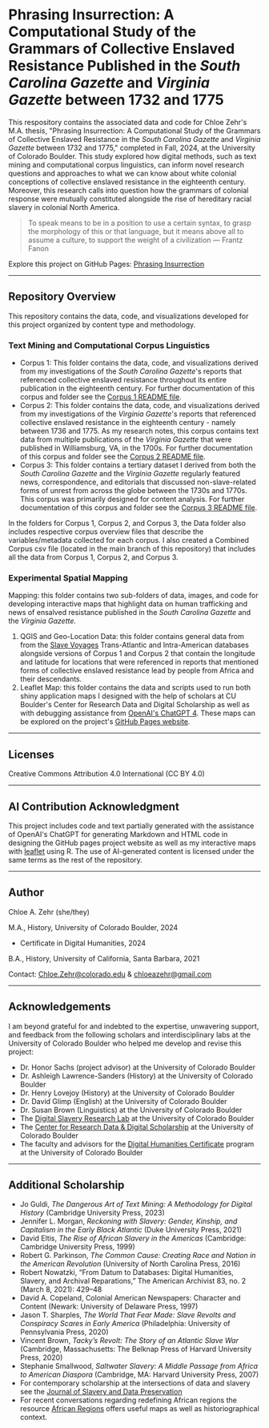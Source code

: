 # Phrasing Insurrection: A Computational Study of the Grammars of Collective Enslaved Resistance Published in the *South Carolina Gazette* and *Virginia Gazette* between 1732 and 1775

This respository contains the associated data and code for Chloe Zehr's M.A. thesis, "Phrasing Insurrection: A Computational Study of the Grammars of Collective Enslaved Resistance in the *South Carolina Gazette* and *Virginia Gazette* between 1732 and 1775," completed in Fall, 2024, at the University of Colorado Boulder. This study explored how digital methods, such as text mining and computational corpus linguistics, can inform novel research questions and approaches to what we can know about white colonial conceptions of collective enslaved resistance in the eighteenth century. Moreover, this research calls into question how the grammars of colonial response were mutually constituted alongside the rise of hereditary racial slavery in colonial North America.

> To speak means to be in a position to use a certain syntax, to grasp the morphology of this or that language, but it means above all to assume a culture, to support the weight of a civilization — Frantz Fanon

Explore this project on GitHub Pages: [Phrasing Insurrection](https://chloeazehr.github.io/phrasing-insurrection/)

---

## Repository Overview
This repository contains the data, code, and visualizations developed for this project organized by content type and methodology. 

### Text Mining and Computational Corpus Linguistics
- Corpus 1: This folder contains the data, code, and visualizations derived from my investigations of the *South Carolina Gazette*'s reports that referenced collective enslaved resistance throughout its entire publication in the eighteenth century. For further documentation of this corpus and folder see the [Corpus 1 README file](https://github.com/chloeazehr/phrasing-insurrection/blob/main/Corpus%201/Corpus1-README.md).
- Corpus 2: This folder contains the data, code, and visualizations derived from my investigations of the *Virginia Gazette*'s reports that referenced collective enslaved resistance in the eighteenth century - namely between 1736 and 1775. As my research notes, this corpus contains text data from multiple publications of the *Virginia Gazette* that were published in Williamsburg, VA, in the 1700s. For further documentation of this corpus and folder see the [Corpus 2 README file](https://github.com/chloeazehr/phrasing-insurrection/blob/main/Corpus%202/Corpus2-README.md).
- Corpus 3: This folder contains a tertiary dataset I derived from both the *South Carolina Gazette* and the *Virginia Gazette* regularly featured news, correspondence, and editorials that discussed non-slave-related forms of unrest from across the globe between the 1730s and 1770s. This corpus was primarily designed for content analysis. For further documentation of this corpus and folder see the [Corpus 3 README file](https://github.com/chloeazehr/phrasing-insurrection/edit/main/Corpus%203/Corpus3-README.md).

In the folders for Corpus 1, Corpus 2, and Corpus 3, the Data folder also includes respective corpus overview files that describe the variables/metadata collected for each corpus. I also created a Combined Corpus csv file (located in the main branch of this repository) that includes all the data from Corpus 1, Corpus 2, and Corpus 3. 

### Experimental Spatial Mapping
Mapping: this folder contains two sub-folders of data, images, and code for developing interactive maps that highlight data on human trafficking and news of ensalved resistance published in the *South Carolina Gazette* and the *Virginia Gazette.*
1. QGIS and Geo-Location Data: this folder contains general data from from the [Slave Voyages](https://www.slavevoyages.org/) Trans-Atlantic and Intra-American databases alongside versions of Corpus 1 and Corpus 2 that contain the longitude and latitude for locations that were referenced in reports that mentioned forms of collective enslaved resistance lead by people from Africa and their descendants. 
2. Leaflet Map: this folder contains the data and scripts used to run both shiny application maps I designed with the help of scholars at CU Boulder's Center for Research Data and Digital Scholarship as well as with debugging assistance from [OpenAI's ChatGPT 4](https://chatgpt.com/). These maps can be explored on the project's [GitHub Pages website](https://chloeazehr.github.io/phrasing-insurrection/). 

---

## Licenses
Creative Commons Attribution 4.0 International (CC BY 4.0)

---

## AI Contribution Acknowledgment
This project includes code and text partially generated with the assistance of OpenAI's ChatGPT for generating Markdown and HTML code in designing the GitHub pages project website as well as my interactive maps with [leaflet](https://leafletjs.com/) using R. The use of AI-generated content is licensed under the same terms as the rest of the repository.

---

## Author
Chloe A. Zehr (she/they)

M.A., History, University of Colorado Boulder, 2024
- Certificate in Digital Humanities, 2024

B.A., History, University of California, Santa Barbara, 2021


Contact: Chloe.Zehr@colorado.edu & chloeazehr@gmail.com

---

## Acknowledgements
I am beyond grateful for and indebted to the expertise, unwavering support, and feedback from the following scholars and interdisciplinary labs at the University of Colorado Boulder who helped me develop and revise this project: 
- Dr. Honor Sachs (project advisor) at the University of Colorado Boulder
- Dr. Ashleigh Lawrence-Sanders (History) at the University of Colorado Boulder
- Dr. Henry Lovejoy (History) at the University of Colorado Boulder
- Dr. David Glimp (English) at the University of Colorado Boulder
- Dr. Susan Brown (Linguistics) at the University of Colorado Boulder
- The [Digital Slavery Research Lab](https://www.colorado.edu/lab/dsrl/) at the University of Colorado Boulder
- The [Center for Research Data & Digital Scholarship](https://www.colorado.edu/crdds/) at the University of Colorado Boulder
- The faculty and advisors for the [Digital Humanities Certificate](https://www.colorado.edu/crdds/dhgc) program at the University of Colorado Boulder

---

## Additional Scholarship
- Jo Guldi, *The Dangerous Art of Text Mining: A Methodology for Digital History* (Cambridge University Press, 2023)
- Jennifer L. Morgan, *Reckoning with Slavery: Gender, Kinship, and Capitalism in the Early Black Atlantic* (Duke University Press, 2021)
- David Eltis, *The Rise of African Slavery in the Americas* (Cambridge: Cambridge University Press, 1999)
- Robert G. Parkinson, *The Common Cause: Creating Race and Nation in the American Revolution* (University of North Carolina Press, 2016)
- Robert Nowatzki, “From Datum to Databases: Digital Humanities, Slavery, and Archival Reparations,” The American Archivist 83, no. 2 (March 8, 2021): 429–48
- David A. Copeland, Colonial American Newspapers: Character and Content (Newark: University of Delaware Press, 1997)
- Jason T. Sharples, *The World That Fear Made: Slave Revolts and Conspiracy Scares in Early America* (Philadelphia: University of Pennsylvania Press, 2020)
- Vincent Brown, *Tacky’s Revolt: The Story of an Atlantic Slave War* (Cambridge, Massachusetts: The Belknap Press of Harvard University Press, 2020)
- Stephanie Smallwood, *Saltwater Slavery: A Middle Passage from Africa to American Diaspora* (Cambridge, MA: Harvard University Press, 2007)
- For contemporary scholarship at the intersections of data and slavery see the [Journal of Slavery and Data Preservation](https://jsdp.enslaved.org/)
- For recent conversations regarding redefining African regions the resource [African Regions](https://www.africanregions.org/index.php) offers useful maps as well as historiographical context.
